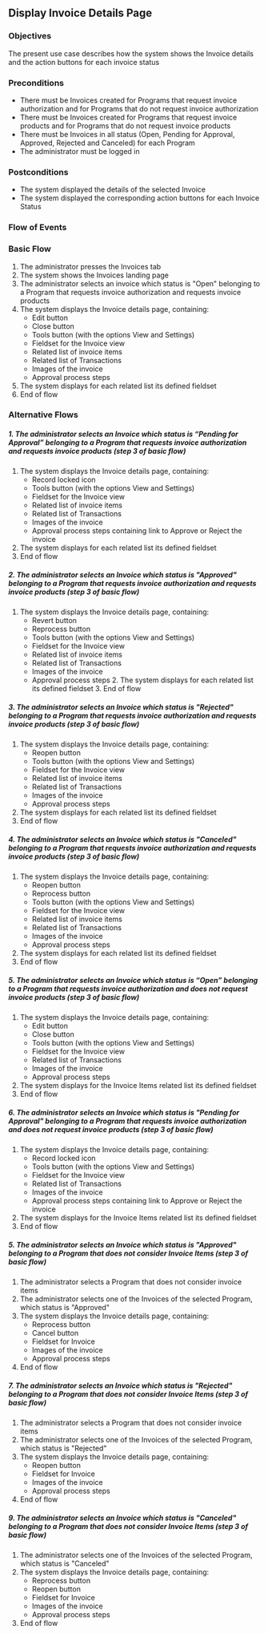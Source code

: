 ## Display Invoice Details Page

### Objectives
The present use case describes how the system shows the Invoice details and the action buttons for each invoice status

### Preconditions
- There must be Invoices created for Programs that request invoice authorization and for Programs that do not request invoice authorization
- There must be Invoices created for Programs that request invoice products and for Programs that do not request invoice products
- There must be Invoices in all status (Open, Pending for Approval, Approved, Rejected and Canceled) for each Program
- The administrator must be logged in

### Postconditions
- The system displayed the details of the selected Invoice
- The system displayed the corresponding action buttons for each Invoice Status

### Flow of Events

### Basic Flow
1. The administrator presses the Invoices tab
2. The system shows the Invoices landing page
3. The administrator selects an invoice which status is "Open" belonging to a Program that requests invoice authorization and requests invoice products
4. The system displays the Invoice details page, containing:
   - Edit button
   - Close button
   - Tools button (with the options View and Settings)
   - Fieldset for the Invoice view
   - Related list of invoice items
   - Related list of Transactions
   - Images of the invoice
   - Approval process steps
6. The system displays for each related list its defined fieldset
5. End of flow

### Alternative Flows

##### 1. The administrator selects an Invoice which status is “Pending for Approval” belonging to a Program that requests invoice authorization and requests invoice products (step 3 of basic flow)
   1. The system displays the Invoice details page, containing:
      - Record locked icon
      - Tools button (with the options View and Settings)
      - Fieldset for the Invoice view
      - Related list of invoice items
      - Related list of Transactions
      - Images of the invoice
      - Approval process steps containing link to Approve or Reject the invoice
   2. The system displays for each related list its defined fieldset      
   3. End of flow
   
##### 2. The administrator selects an Invoice which status is "Approved" belonging to a Program that requests invoice authorization and requests invoice products (step 3 of basic flow)
   1. The system displays the Invoice details page, containing:
        - Revert button
        - Reprocess button
        - Tools button (with the options View and Settings)
        - Fieldset for the Invoice view
        - Related list of invoice items
        - Related list of Transactions
        - Images of the invoice
        - Approval process steps
    2. The system displays for each related list its defined fieldset
    3. End of flow
    
##### 3. The administrator selects an Invoice which status is "Rejected" belonging to a Program that requests invoice authorization and requests invoice products (step 3 of basic flow)
   1. The system displays the Invoice details page, containing:
        - Reopen button
        - Tools button (with the options View and Settings)
        - Fieldset for the Invoice view
        - Related list of invoice items
        - Related list of Transactions
        - Images of the invoice
        - Approval process steps
   2. The system displays for each related list its defined fieldset
   3. End of flow

##### 4. The administrator selects an Invoice which status is "Canceled" belonging to a Program that requests invoice authorization and requests invoice products (step 3 of basic flow)
   1. The system displays the Invoice details page, containing:
        - Reopen button
        - Reprocess button
        - Tools button (with the options View and Settings)
        - Fieldset for the Invoice view
        - Related list of invoice items
        - Related list of Transactions
        - Images of the invoice
        - Approval process steps
   2. The system displays for each related list its defined fieldset
   3. End of flow
   
##### 5. The administrator selects an Invoice which status is “Open” belonging to a Program that requests invoice authorization and does not request invoice products (step 3 of basic flow)
   1. The system displays the Invoice details page, containing:
      - Edit button
      - Close button
      - Tools button (with the options View and Settings)
      - Fieldset for the Invoice view
      - Related list of Transactions
      - Images of the invoice
      - Approval process steps
   2. The system displays for the Invoice Items related list its defined fieldset
   3. End of flow

##### 6. The administrator selects an Invoice which status is "Pending for Approval" belonging to a Program that requests invoice authorization and does not request invoice products (step 3 of basic flow)
   1. The system displays the Invoice details page, containing:
      - Record locked icon
      - Tools button (with the options View and Settings)
      - Fieldset for the Invoice view
      - Related list of Transactions
      - Images of the invoice
      - Approval process steps containing link to Approve or Reject the invoice
   2. The system displays for the Invoice Items related list its defined fieldset
   3. End of flow






 
##### 5. The administrator selects an Invoice which status is "Approved" belonging to a Program that does not consider Invoice Items (step 3 of basic flow)
   1. The administrator selects a Program that does not consider invoice items
   2. The administrator selects one of the Invoices of the selected Program, which status is "Approved"
   3. The system displays the Invoice details page, containing:
        - Reprocess button
        - Cancel button
        - Fieldset for Invoice
        - Images of the invoice
        - Approval process steps
   4. End of flow
   
##### 7. The administrator selects an Invoice which status is "Rejected" belonging to a Program that does not consider Invoice Items (step 3 of basic flow)
   1. The administrator selects a Program that does not consider invoice items
   2. The administrator selects one of the Invoices of the selected Program, which status is "Rejected"
   3. The system displays the Invoice details page, containing:
        - Reopen button
        - Fieldset for Invoice
        - Images of the invoice
        - Approval process steps
   4. End of flow
   
##### 9. The administrator selects an Invoice which status is "Canceled" belonging to a Program that does not consider Invoice Items (step 3 of basic flow)
   1. The administrator selects one of the Invoices of the selected Program, which status is "Canceled"
   2. The system displays the Invoice details page, containing:
        - Reprocess button
        - Reopen button
        - Fieldset for Invoice
        - Images of the invoice
        - Approval process steps
   3. End of flow
